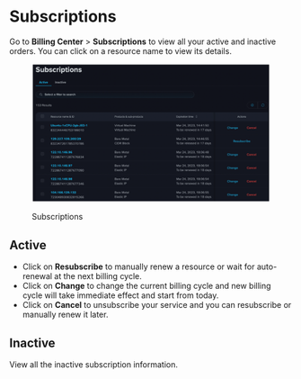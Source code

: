 # Subscriptions

Go to **Billing Center** > **Subscriptions** to view all your active and inactive orders. You can click on a resource name to view its details.

<figure><img src="../../.gitbook/assets/image (29).png" alt=""><figcaption><p>Subscriptions</p></figcaption></figure>

## **Active**

* Click on **Resubscribe** to manually renew a resource or wait for auto-renewal at the next billing cycle.
* Click on **Change** to change the current billing cycle and new billing cycle will take immediate effect and start from today.
* Click on **Cancel** to unsubscribe your service and you can resubscribe or manually renew it later.

## Inactive

View all the inactive subscription information.

